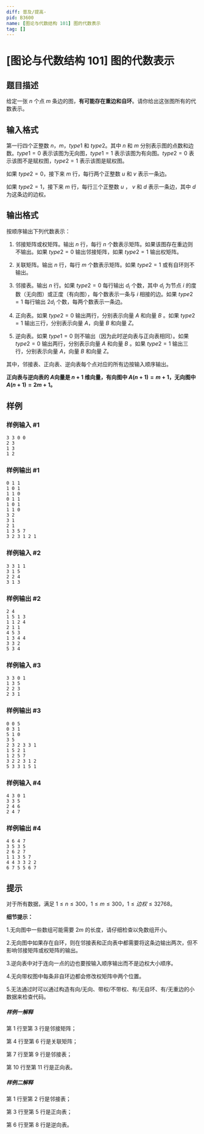 ```yaml
---
diff: 普及/提高-
pid: B3600
name: [图论与代数结构 101] 图的代数表示
tag: []
---
```

# [图论与代数结构 101] 图的代数表示
## 题目描述





给定一张 $n$ 个点 $m$ 条边的图，**有可能存在重边和自环**。请你给出这张图所有的代数表示。





## 输入格式



第一行四个正整数 $n$，$m$，$type1$ 和 $type2$。其中 $n$ 和 $m$ 分别表示图的点数和边数。$type1 = 0$ 表示该图为无向图，$type1 = 1$ 表示该图为有向图。$type2 = 0$ 表示该图不是赋权图，$type2 = 1$ 表示该图是赋权图。

如果 $type2 = 0$，接下来 $m$ 行，每行两个正整数 $u$ 和 $v$ 表示一条边。

如果 $type2 = 1$，接下来 $m$ 行，每行三个正整数 $u$ ， $v$ 和 $d$ 表示一条边，其中 $d$ 为这条边的边权。
## 输出格式



按顺序输出下列代数表示：

1. 邻接矩阵或权矩阵。输出 $n$ 行，每行 $n$ 个数表示矩阵。如果该图存在重边则不输出。如果 $type2 = 0$ 输出邻接矩阵，如果 $type2 = 1$ 输出权矩阵。

2. 关联矩阵。输出 $n$ 行，每行 $m$ 个数表示矩阵。如果 $type2 = 1$ 或有自环则不输出。

3. 邻接表。输出 $n$ 行。如果 $type2 = 0$ 每行输出 $d _ i$ 个数，其中 $d _ i$ 为节点 $i$ 的度数（无向图）或正度（有向图），每个数表示一条与 $i$ 相接的边。如果 $type2 = 1$ 每行输出 $2d _ i$ 个数，每两个数表示一条边。

4. 正向表。如果 $type2 = 0$ 输出两行，分别表示向量 $A$ 和向量 $B$ 。如果 $type2 = 1$ 输出三行，分别表示向量 $A$，向量 $B$ 和向量 $Z$。

5. 逆向表。如果 $type1 = 0$ 则不输出（因为此时逆向表与正向表相同）。如果 $type2 = 0$ 输出两行，分别表示向量 $A$ 和向量 $B$ 。如果 $type2 = 1$ 输出三行，分别表示向量 $A$，向量 $B$ 和向量 $Z$。

其中，邻接表、正向表、逆向表每个点对应的所有边按输入顺序输出。

**正向表与逆向表的 $A$向量是 $n + 1$ 维向量，有向图中 $A(n + 1) = m + 1$，无向图中 $A(n + 1) = 2m + 1$。**
## 样例

### 样例输入 #1
```
3 3 0 0
2 3
1 3
1 2
```
### 样例输出 #1
```
0 1 1
1 0 1
1 1 0
0 1 1
1 0 1
1 1 0
3 2
3 1
2 1
1 3 5 7
3 2 3 1 2 1
```
### 样例输入 #2
```
3 3 1 1
3 1 5
2 2 4
3 1 3
```
### 样例输出 #2
```
2 4
1 5 1 3
1 1 2 4
2 1 1
4 5 3
1 3 4 4
3 3 2
5 3 4
```
### 样例输入 #3
```
3 3 0 1
1 3 5
2 2 3
2 3 1
```
### 样例输出 #3
```
0 0 5
0 3 1
5 1 0
3 5
2 3 2 3 3 1
1 5 2 1
1 2 5 7
3 2 2 3 1 2
5 3 3 1 5 1
```
### 样例输入 #4
```
4 3 0 1
3 3 5
2 4 6
2 4 7
```
### 样例输出 #4
```
4 6 4 7
3 5 3 5
2 6 2 7
1 1 3 5 7
4 4 3 3 2 2
6 7 5 5 6 7
```
## 提示



对于所有数据，满足 $1 \le n \le 300$，$1 \le m \le 300$，$1 \le 边权 \le 32768$。

**细节提示：**

1.无向图中一些数组可能需要 $2 m$ 的长度，请仔细检查以免数组开小。

2.无向图中如果存在自环，则在邻接表和正向表中都需要将这条边输出两次，但不影响邻接矩阵或权矩阵的输出。

3.逆向表中对于连向一点的边也要按输入顺序输出而不是边权大小顺序。

4.无向带权图中每条非自环边都会修改权矩阵中两个位置。

5.无法通过时可以通过构造有向/无向、带权/不带权、有/无自环、有/无重边的小数据来检查代码。


##### 样例一解释

第 $1$ 行至第 $3$ 行是邻接矩阵；

第 $4$ 行至第 $6$ 行是关联矩阵；

第 $7$ 行至第 $9$ 行是邻接表；

第 $10$ 行至第 $11$ 行是正向表。

##### 样例二解释

第 $1$ 行至第 $2$ 行是邻接表；

第 $3$ 行至第 $5$ 行是正向表；

第 $6$ 行至第 $8$ 行是逆向表。
